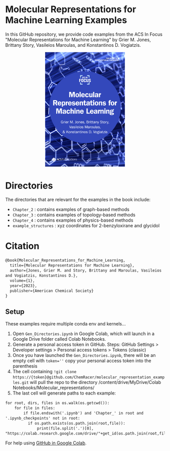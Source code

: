 # Molecular Representations for Machine Learning Examples
In this GitHub repository, we provide code examples from the ACS In Focus "Molecular Representations for Machine Learning" by Grier M. Jones, Brittany Story, Vasileios Maroulas, and Konstantinos D. Vogiatzis.
<p align="center">
 <img src="figures/Vogiatzis_Cover_FINAL.jpg" width=50% height=50%>
</p>




# Directories
The directories that are relevant for the examples in the book include:
- `Chapter_2` : contains examples of graph-based methods
- `Chapter_3` : contains examples of topology-based methods
- `Chapter_4` : contains examples of physics-based methods
- `example_structures` : xyz coordinates for 2-benzyloxirane and glycidol



# Citation
```
@book{Molecular_Representations_for_Machine_Learning,
  title={Molecular Representations for Machine Learning},
  author={Jones, Grier M. and Story, Brittany and Maroulas, Vasileios and Vogiatzis, Konstantinos D.},
  volume={1},
  year={2023},
  publisher={American Chemical Society}
}
```

## Setup
These examples require multiple conda env and kernels...

1. Open `Gen_Directories.ipynb` in Google Colab, which will launch in a Google Drive folder called Colab Notebooks.
2. Generate a personal access token in GitHub. Steps: GitHub Settings > Developer settings > Personal access tokens > Tokens (classic)
3. Once you have launched the `Gen_Directories.ipynb`, there will be an empty cell with `token=''` copy your personal access token into the parenthesis
4. The cell containing `!git clone https://{token}@github.com/ChemRacer/molecular_representation_examples.git` will pull the repo to the directory /content/drive/MyDrive/Colab Notebooks/Molecular_representations/
5. The last cell will generate paths to each example:
```
for root, dirs, files in os.walk(os.getcwd()):
    for file in files:
        if file.endswith('.ipynb') and 'Chapter_' in root and '.ipynb_checkpoints' not in root:
          if os.path.exists(os.path.join(root,file)):
              print(file.split('.')[0], "https://colab.research.google.com/drive/"+get_id(os.path.join(root,file)))
```

For help using [GitHub in Google Colab](https://medium.com/analytics-vidhya/how-to-use-google-colab-with-github-via-google-drive-68efb23a42d).
